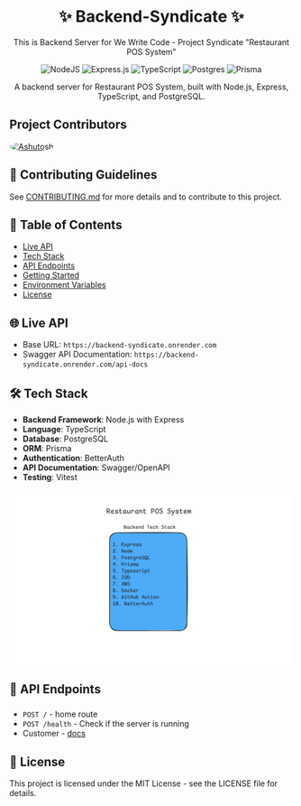 <div align="center">

# ✨ Backend-Syndicate ✨

This is Backend Server for We Write Code - Project Syndicate "Restaurant POS System"

![NodeJS](https://img.shields.io/badge/node.js-6DA55F?style=for-the-badge&logo=node.js&logoColor=white)
![Express.js](https://img.shields.io/badge/express.js-%23404d59.svg?style=for-the-badge&logo=express&logoColor=%2361DAFB)
![TypeScript](https://img.shields.io/badge/typescript-%23007ACC.svg?style=for-the-badge&logo=typescript&logoColor=white)
![Postgres](https://img.shields.io/badge/postgres-%23316192.svg?style=for-the-badge&logo=postgresql&logoColor=white)
![Prisma](https://img.shields.io/badge/Prisma-3982CE?style=for-the-badge&logo=Prisma&logoColor=white)

A backend server for Restaurant POS System, built with Node.js, Express, TypeScript, and PostgreSQL.

</div>

## Project Contributors

<a href="https://github.com/AshutoshDM1">
  <img src="https://github.com/AshutoshDM1.png" width="50px" alt="Ashutosh" style="border-radius:50%" />
</a>

## 📝 Contributing Guidelines

See [CONTRIBUTING.md](CONTRIBUTING.md) for more details and to contribute to this project.

## 📝 Table of Contents

- [Live API](#live-api)
- [Tech Stack](#tech-stack)
- [API Endpoints](#api-endpoints)
- [Getting Started](#getting-started)
- [Environment Variables](#environment-variables)
- [License](#license)

## 🌐 Live API

- Base URL: `https://backend-syndicate.onrender.com`
- Swagger API Documentation: `https://backend-syndicate.onrender.com/api-docs`


## 🛠️ Tech Stack

- **Backend Framework**: Node.js with Express
- **Language**: TypeScript
- **Database**: PostgreSQL
- **ORM**: Prisma
- **Authentication**: BetterAuth
- **API Documentation**: Swagger/OpenAPI
- **Testing**: Vitest

![Image](https://github.com/AshutoshDM1/Backend-Syndicate/blob/main/assets/techstack.png)

## 📡 API Endpoints

###

- `POST /` - home route
- `POST /health` - Check if the server is running
- Customer - [docs](/docs/customer.md)

## 📄 License

This project is licensed under the MIT License - see the LICENSE file for details.
